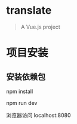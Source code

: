 # translate

> A Vue.js project

# 项目安装

## 安装依赖包
npm install

npm run dev

浏览器访问 localhost:8080


```
